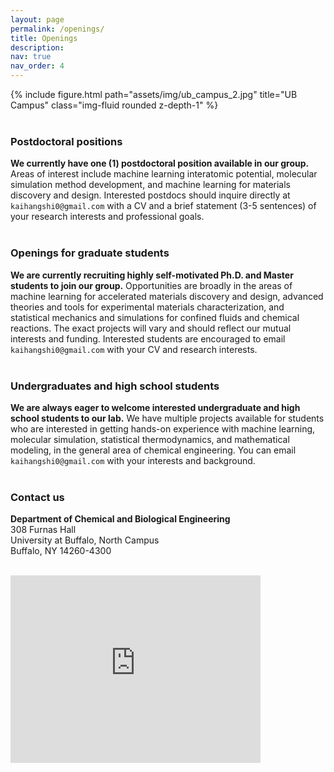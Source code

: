 ```yaml
---
layout: page
permalink: /openings/
title: Openings
description: 
nav: true
nav_order: 4
---
```

<div class="row">
    <div class="col-sm mt-3 mt-md-0">
        {% include figure.html path="assets/img/ub_campus_2.jpg" title="UB Campus" class="img-fluid rounded z-depth-1" %}
    </div>
</div>
<br>

### Postdoctoral positions <br>
**We currently have one (1) postdoctoral position available in our group.** Areas of interest include machine learning interatomic potential, molecular simulation method development, and machine learning for materials discovery and design. Interested postdocs should inquire directly at `kaihangshi0@gmail.com` with a CV and a brief statement (3-5 sentences) of your research interests and professional goals. <br><br>

### Openings for graduate students <br>
**We are currently recruiting highly self-motivated Ph.D. and Master students to join our group.** Opportunities are broadly in the areas of machine learning for accelerated materials discovery and design, advanced theories and tools for experimental materials characterization, and statistical mechanics and simulations for confined fluids and chemical reactions. The exact projects will vary and should reflect our mutual interests and funding. Interested students are encouraged to email `kaihangshi0@gmail.com` with your CV and research interests. <br><br>

### Undergraduates and high school students<br>
**We are always eager to welcome interested undergraduate and high school students to our lab.** We have multiple projects available for students who are interested in getting hands-on experience with machine learning, molecular simulation, statistical thermodynamics, and mathematical modeling, in the general area of chemical engineering. You can email `kaihangshi0@gmail.com` with your interests and background.<br><br>

### Contact us <br>
**Department of Chemical and Biological Engineering** <br>
308 Furnas Hall <br>
University at Buffalo, North Campus <br>
Buffalo, NY 14260-4300 <br><br>

<iframe src="https://www.google.com/maps/embed?pb=!1m17!1m12!1m3!1d2917.8777358999478!2d-78.78921168452321!3d43.001908979149064!2m3!1f0!2f0!3f0!3m2!1i1024!2i768!4f13.1!3m2!1m1!2zNDPCsDAwJzA2LjkiTiA3OMKwNDcnMTMuMyJX!5e0!3m2!1sen!2sus!4v1683833065433!5m2!1sen!2sus" width="400" height="300" style="border:0;" allowfullscreen="" loading="lazy" referrerpolicy="no-referrer-when-downgrade"></iframe>

